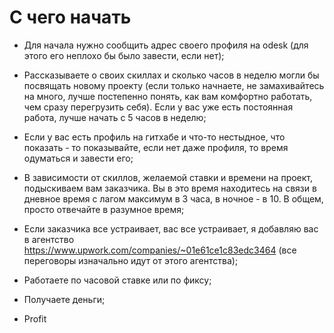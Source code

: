 # С чего начать

* Для начала нужно сообщить адрес своего профиля на odesk (для этого его неплохо бы было завести, если нет);

* Рассказываете о своих скиллах и сколько часов в неделю могли бы посвящать новому проекту (если только начнаете, не замахивайтесь на много, лучше постепенно понять, как вам комфортно работать, чем сразу перегрузить себя). Если у вас уже есть постоянная работа, лучше начать с 5 часов в неделю;

* Если у вас есть профиль на гитхабе и что-то нестыдное, что показать - то показывайте, если нет даже профиля, то время одуматься и завести его;

* В зависимости от скиллов, желаемой ставки и времени на проект, подыскиваем вам заказчика. Вы в это время находитесь на связи в дневное время с лагом максимум в 3 часа, в ночное - в 10. В общем, просто отвечайте в разумное время;

* Если заказчика все устраивает, вас все устраивает, я добавляю вас в агентство https://www.upwork.com/companies/~01e61ce1c83edc3464 (все переговоры изначально идут от этого агентства);

* Работаете по часовой ставке или по фиксу;

* Получаете деньги;

* Profit
